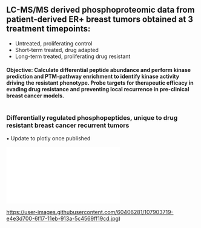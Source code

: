 ## LC-MS/MS derived phosphoproteomic data from patient-derived ER+ breast tumors obtained at 3 treatment timepoints:
  - Untreated, proliferating control
  - Short-term treated, drug adapted
  - Long-term treated, proliferating drug resistant 
  
#### Objective: Calculate differential peptide abundance and perform kinase prediction and PTM-pathway enrichment to identify kinase activity driving the resistant phenotype. Probe targets for therapeutic efficacy in evading drug resistance and preventing local recurrence in pre-clinical breast cancer models.



#

### Differentially regulated phosphopeptides, unique to drug resistant breast cancer recurrent tumors 
•	Update to plotly once published

![pp_plotly_static_pre_publish](file:///home/jackiegriffin/Desktop/Phosphoproteomics_drug_resistant_breast_GIT/Output_data/C:volcano_ploty.html)

https://user-images.githubusercontent.com/60406281/107903719-e4e3d700-6f17-11eb-913a-5c4569ff19cd.jpg)
